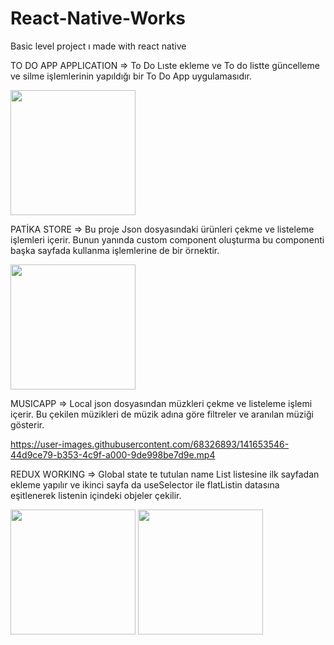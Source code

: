 # React-Native-Works
Basic level project ı made with react native

TO DO APP APPLICATION
=> To Do Lıste ekleme ve To do listte güncelleme ve silme işlemlerinin yapıldığı bir To Do App uygulamasıdır.


 <img src="https://user-images.githubusercontent.com/68326893/138595105-e7eaf6db-a19d-4446-9dbf-42291d3abf1b.png" width="200" />



PATİKA STORE
=> Bu proje  Json dosyasındaki ürünleri çekme ve listeleme işlemleri içerir. Bunun yanında custom component oluşturma bu componenti başka sayfada kullanma işlemlerine de bir örnektir.


 <img src="https://user-images.githubusercontent.com/68326893/141513053-2733e281-34d5-44c6-a106-7840bf1d073c.png" width="200" />


MUSICAPP
=> Local json dosyasından müzkleri çekme ve listeleme işlemi içerir. Bu çekilen müzikleri de müzik adına göre filtreler ve aranılan müziği gösterir.


https://user-images.githubusercontent.com/68326893/141653546-44d9ce79-b353-4c9f-a000-9de998be7d9e.mp4

REDUX WORKING
=>  Global state te tutulan name List listesine ilk sayfadan ekleme yapılır ve ikinci sayfa da useSelector ile flatListin datasına eşitlenerek listenin içindeki objeler çekilir.

 <img src="https://user-images.githubusercontent.com/68326893/146020048-1870b45f-9432-4229-9c34-93da727b494e.png" width="200" />

 <img src="https://user-images.githubusercontent.com/68326893/146020036-2c4b3f65-3ad4-4179-a087-829b0bbf1c22.png" width="200" />






